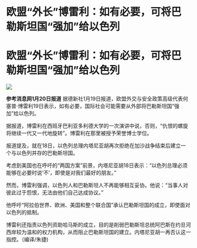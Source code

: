 # 欧盟“外长”博雷利：如有必要，可将巴勒斯坦国“强加”给以色列

# 欧盟“外长”博雷利：如有必要，可将巴勒斯坦国“强加”给以色列

![](https://inews.gtimg.com/om_bt/ObdAlKqniVD2Boh1aUknh_DQWVrAB-B6PX1Gr5RFVrltkAA/1000)

**参考消息网1月20日报道**
据德新社1月19日报道，欧盟外交与安全政策高级代表何塞普·博雷利19日表示，如有必要，国际社会可能需要从外部将巴勒斯坦国“强加”给以色列。

据报道，博雷利在西班牙巴利亚多利德大学的一次演讲中说，否则，“仇恨的螺旋将继续一代又一代地旋转”。博雷利在那里被授予荣誉博士学位。

报道提及，就在18日，以色列总理内塔尼亚胡再次拒绝在加沙战争结束后建立一个与以色列并存的巴勒斯坦国。

考虑到美国也在呼吁的“两国方案”前景，内塔尼亚胡18日表示：“以色列总理必须能够在必要时说‘不’，即使是对我们最好的朋友。”

然而，博雷利强调，以色列人和巴勒斯坦人不再能够相互妥协。他说：“当事人对彼此过于怨恨，无法由他们自己达成协议。”

他呼吁“阿拉伯世界、欧洲、美国和整个联合国”承认巴勒斯坦国的成立，即使面对以色列的抵制。

博雷利还指责以色列资助哈马斯的成立，目的是削弱巴勒斯坦总统阿巴斯在约旦河西岸较为温和的权力机构，从而阻止巴勒斯坦国的建立。内塔尼亚胡一再否认这一指控。（编译/朱捷)

